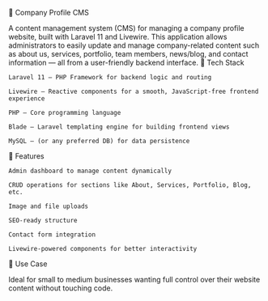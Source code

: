 📌 Company Profile CMS

A content management system (CMS) for managing a company profile website, built with Laravel 11 and Livewire. This application allows administrators to easily update and manage company-related content such as about us, services, portfolio, team members, news/blog, and contact information — all from a user-friendly backend interface.
🔧 Tech Stack

    Laravel 11 – PHP Framework for backend logic and routing

    Livewire – Reactive components for a smooth, JavaScript-free frontend experience

    PHP – Core programming language

    Blade – Laravel templating engine for building frontend views

    MySQL – (or any preferred DB) for data persistence

🚀 Features

    Admin dashboard to manage content dynamically

    CRUD operations for sections like About, Services, Portfolio, Blog, etc.

    Image and file uploads

    SEO-ready structure

    Contact form integration

    Livewire-powered components for better interactivity

📂 Use Case

Ideal for small to medium businesses wanting full control over their website content without touching code.
